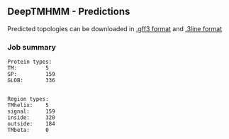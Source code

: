 ## DeepTMHMM - Predictions
Predicted topologies can be downloaded in [.gff3 format](TMRs.gff3) and [.3line format](predicted_topologies.3line)
### Job summary
```
Protein types:
TM:			5
SP:			159
GLOB:		336


Region types:
TMhelix:	5
signal:		159
inside:		320
outside:	184
TMbeta:		0
```
